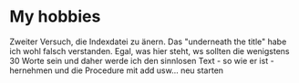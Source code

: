 # My hobbies

Zweiter Versuch, die Indexdatei zu änern. Das "underneath the title" habe ich wohl falsch verstanden.
Egal, was hier steht, ws sollten die wenigstens 30 Worte sein und daher werde ich den sinnlosen
Text - so wie er ist - hernehmen und die Procedure mit add  usw... neu starten

